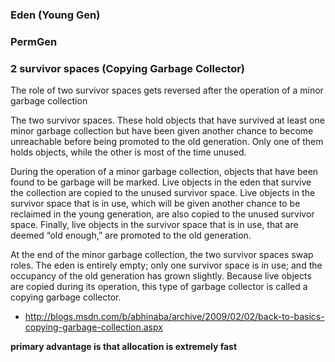 ### Eden (Young Gen)
 
### PermGen

### 2 survivor spaces (Copying Garbage Collector)

The role of two survivor spaces gets reversed after the operation of a minor garbage collection

The two survivor spaces. These hold objects that have survived at least one minor garbage collection but have been given another chance to become unreachable before being promoted to the old generation. Only one of them holds objects, while the other is most of the time unused.

During the operation of a minor garbage collection, objects that have been found to be garbage will be marked. Live objects in the eden that survive the collection are copied to the unused survivor space. Live objects in the survivor space that is in use, which will be given another chance to be reclaimed in the young generation, are also copied to the unused survivor space. Finally, live objects in the survivor space that is in use, that are deemed “old enough,” are promoted to the old generation.

At the end of the minor garbage collection, the two survivor spaces swap roles. The eden is entirely empty; only one survivor space is in use; and the occupancy of the old generation has grown slightly. Because live objects are copied during its operation, this type of garbage collector is called a copying garbage collector.

* http://blogs.msdn.com/b/abhinaba/archive/2009/02/02/back-to-basics-copying-garbage-collection.aspx

__primary advantage is that allocation is extremely fast__
